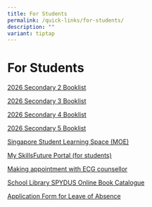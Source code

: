 ```yaml
---
title: For Students
permalink: /quick-links/for-students/
description: ""
variant: tiptap
---
```

<h1>For Students</h1>
<p><a href="/files/Booklist_2026_SCS_S2.pdf" rel="noopener nofollow" target="_blank">2026 Secondary 2 Booklist</a>
</p>
<p><a href="/files/Booklist_2026_SCS_S3.pdf" rel="noopener nofollow" target="_blank">2026 Secondary 3 Booklist</a>
</p>
<p><a href="/files/Booklist_2026_SCS_S4.pdf" rel="noopener nofollow" target="_blank">2026 Secondary 4 Booklist</a>
</p>
<p><a href="/files/Booklist_2026_SCS_S5.pdf" rel="noopener nofollow" target="_blank">2026 Secondary 5 Booklist</a>
</p>
<p><a href="https://vle.learning.moe.edu.sg/login" rel="noopener noreferrer nofollow" target="_blank">Singapore Student Learning Space (MOE)</a>
</p>
<p><a href="https://www.myskillsfuture.gov.sg/content/student/en/secondary.html" rel="noopener noreferrer nofollow" target="_blank">My SkillsFuture Portal (for students)</a>
</p>
<p><a href="https://for.edu.sg/swiss-cottage-ecg-counselling" rel="noopener noreferrer nofollow" target="_blank">Making appointment with ECG counsellor</a>
</p>
<p><a href="https://schoolibrary.moe.edu.sg/swisscottagesec/cgi-bin/spydus.exe/MSGTRN/WPAC/HOME" rel="noopener noreferrer nofollow" target="_blank">School Library SPYDUS Online Book Catalogue</a>
</p>
<p><a href="https://form.gov.sg/#!/60b99f0b5cc3410012909dbe" rel="noopener noreferrer nofollow" target="_blank">Application Form for Leave of Absence</a>
</p>